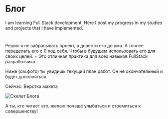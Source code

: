 

# Блог


I am learning Full Stack development.
Here I post my progress in my studies and projects that I have implemented.

#
Решил я не забрасывать проект, а довести его до ума. А точнее переделать его с 0 под себя. Чтобы в будущем использовать его для своих целей. + Это отличная практика для всех навыков FullStack разработчика.

Ниже (см.фото) ты увидишь текущий план работ. Он не окончательный и будет дополняться. 

Сейчас: Верстка макета

![Скелет Блога](https://github.com/pmkStudio/Blog_PHP/blob/main/map_of_blog.png)

А ты, кто читает это, желаю почаще улыбаться и стремиться к совершенству!
